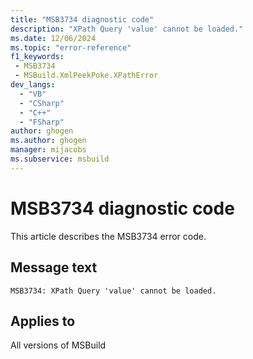 ```yaml
---
title: "MSB3734 diagnostic code"
description: "XPath Query 'value' cannot be loaded."
ms.date: 12/06/2024
ms.topic: "error-reference"
f1_keywords:
 - MSB3734
 - MSBuild.XmlPeekPoke.XPathError
dev_langs:
  - "VB"
  - "CSharp"
  - "C++"
  - "FSharp"
author: ghogen
ms.author: ghogen
manager: mijacobs
ms.subservice: msbuild
---
```


# MSB3734 diagnostic code

<!-- :::ErrorDefinitionDescription::: -->
<!-- :::editable-content name="introDescription"::: -->
This article describes the MSB3734 error code.
<!-- :::editable-content-end::: -->

## Message text

```output
MSB3734: XPath Query 'value' cannot be loaded.
```

<!-- :::editable-content name="postOutputDescription"::: -->
<!--
{StrBegin="MSB3734: "}
-->
<!-- :::editable-content-end::: -->
<!-- :::ErrorDefinitionDescription-end::: -->

## Applies to

All versions of MSBuild
